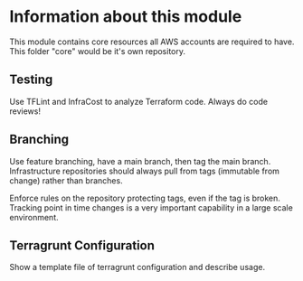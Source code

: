 # Information about this module
This module contains core resources all AWS accounts are required to have. This folder "core" would be it's own repository.

## Testing
Use TFLint and InfraCost to analyze Terraform code. Always do code reviews!

## Branching
Use feature branching, have a main branch, then tag the main branch. Infrastructure repositories should always pull from tags (immutable from change) rather than branches.

Enforce rules on the repository protecting tags, even if the tag is broken. Tracking point in time changes is a very important capability in a large scale environment.

## Terragrunt Configuration
Show a template file of terragrunt configuration and describe usage.